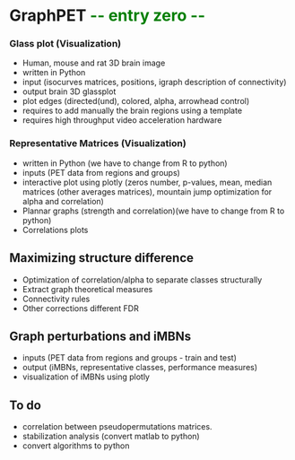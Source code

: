 # GraphPET <span style="color:green"> -- entry zero -- </span>

### Glass plot (Visualization)

* Human, mouse and rat 3D brain image
* written in Python
* input (isocurves matrices, positions, igraph description of connectivity)
* output brain 3D glassplot
* plot edges (directed(und), colored, alpha, arrowhead control)
* requires to add manually the brain regions using a template
* requires high throughput video acceleration hardware

### Representative Matrices (Visualization)

* written in Python (we have to change from R to python)
* inputs (PET data from regions and groups)
* interactive plot using plotly (zeros number, p-values, mean, median matrices (other averages matrices), mountain jump optimization for alpha and correlation)
* Plannar graphs (strength and correlation)(we have to change from R to python)
* Correlations plots

## Maximizing structure difference

* Optimization of correlation/alpha to separate classes structurally
* Extract graph theoretical measures
* Connectivity rules
* Other corrections different FDR

## Graph perturbations and iMBNs

* inputs (PET data from regions and groups - train and test)
* output (iMBNs, representative classes, performance measures)
* visualization of iMBNs using plotly

## To do

* correlation between pseudopermutations matrices.
* stabilization analysis (convert matlab to python)
* convert algorithms to python
